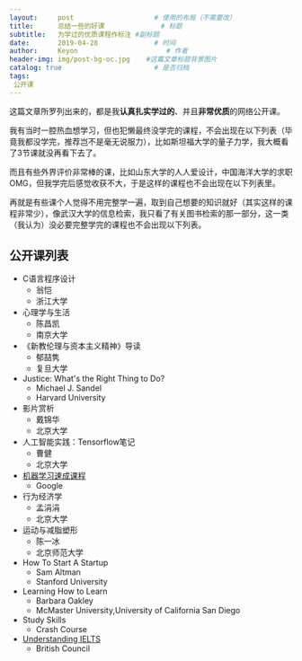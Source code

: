 ```yaml
---
layout:     post                    # 使用的布局（不需要改）
title:      总结一些的好课              # 标题 
subtitle:   为学过的优质课程作标注 #副标题
date:       2019-04-28              # 时间
author:     Keyon                      # 作者
header-img: img/post-bg-oc.jpg    #这篇文章标题背景图片
catalog: true                       # 是否归档
tags:
 公开课
---
```


这篇文章所罗列出来的，都是我**认真扎实学过的**、并且**非常优质**的网络公开课。

我有当时一腔热血想学习，但也犯懒最终没学完的课程，不会出现在以下列表（毕竟我都没学完，推荐岂不是毫无说服力），比如斯坦福大学的量子力学，我大概看了3节课就没再看下去了。

而且有些外界评价非常棒的课，比如山东大学的人人爱设计，中国海洋大学的求职OMG，但我学完后感觉收获不大，于是这样的课程也不会出现在以下列表里。

再就是有些课个人觉得不用完整学一遍，取到自己想要的知识就好（其实这样的课程非常少），像武汉大学的信息检索，我只看了有关图书检索的那一部分，这一类（我认为）没必要完整学完的课程也不会出现以下列表。

## 公开课列表
* C语言程序设计
	* 翁恺
	* 浙江大学
* 心理学与生活
	* 陈昌凯
	* 南京大学
* 《新教伦理与资本主义精神》导读
	* 郁喆隽
	* 复旦大学
* Justice: What's the Right Thing to Do?
	* Michael J. Sandel
	* Harvard University
* 影片赏析
	* 戴锦华
	* 北京大学
* 人工智能实践：Tensorflow笔记
	* 曹健
	* 北京大学
* [机器学习速成课程](https://developers.google.cn/machine-learning/crash-course)
	* Google
* 行为经济学
	* 孟涓涓
	* 北京大学
* 运动与减脂塑形
	* 陈一冰
	* 北京师范大学
* How To Start A Startup
	* Sam Altman
	* Stanford University
* Learning How to Learn
	* Barbara Oakley
	* McMaster University,University of California San Diego
* Study Skills
	* Crash Course
* [Understanding IELTS](https://www.futurelearn.com/programs/understanding-ielts)
	* British Council